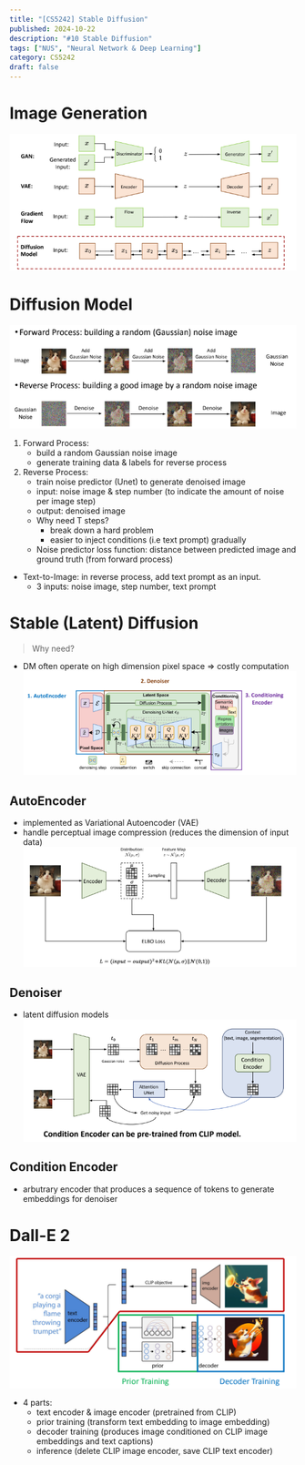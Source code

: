 ```yaml
---
title: "[CS5242] Stable Diffusion"
published: 2024-10-22
description: "#10 Stable Diffusion"
tags: ["NUS", "Neural Network & Deep Learning"]
category: CS5242
draft: false
---
```


# Image Generation
![Image Generation](image_generation.png)

# Diffusion Model
![Process](process.png)
1. Forward Process:
    - build a random Gaussian noise image
    - generate training data & labels for reverse process
2. Reverse Process:
    - train noise predictor (Unet) to generate denoised image
    - input: noise image & step number (to indicate the amount of noise per image step)
    - output: denoised image
    - Why need T steps?
        - break down a hard problem
        - easier to inject conditions (i.e text prompt) gradually
    - Noise predictor loss function: distance between predicted image and ground truth (from forward process)

- Text-to-Image: in reverse process, add text prompt as an input.
    - 3 inputs: noise image, step number, text prompt

# Stable (Latent) Diffusion
> Why need?
- DM often operate on high dimension pixel space $\Rightarrow$ costly computation
![stable diffusion](stable_diffusion.png)

## AutoEncoder
- implemented as Variational Autoencoder (VAE)
- handle perceptual image compression (reduces the dimension of input data)
![autoencoder](autoencoder.png)

## Denoiser
- latent diffusion models
![denoiser](denoiser.png)

## Condition Encoder
- arbutrary encoder that produces a sequence of tokens to generate embeddings for denoiser

# Dall-E 2
![dalle](dalle.png)
- 4 parts:
    - text encoder & image encoder (pretrained from CLIP)
    - prior training (transform text embedding to image embedding)
    - decoder training (produces image conditioned on CLIP image embeddings and text captions)
    - inference (delete CLIP image encoder, save CLIP text encoder)
